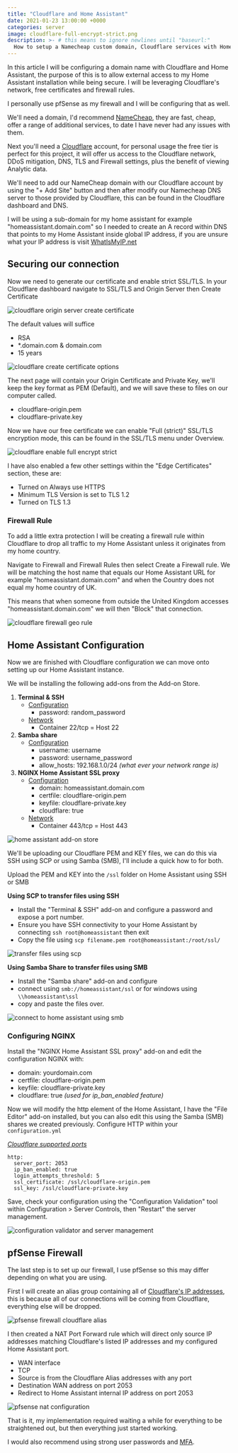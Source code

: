 ```yaml
---
title: "Cloudflare and Home Assistant"
date: 2021-01-23 13:00:00 +0000
categories: server
image: cloudflare-full-encrypt-strict.png
description: >- # this means to ignore newlines until "baseurl:"
  How to setup a Namecheap custom domain, Cloudflare services with Home Assistant and pfSense for a secure remote access.
---
```


In this article I will be configuring a domain name with Cloudflare and Home Assistant, the purpose of this is to allow external access to my Home Assistant installation while being secure. I will be leveraging Cloudflare's network, free certificates and firewall rules. 

I personally use pfSense as my firewall and I will be configuring that as well.

We'll need a domain, I'd recommend [NameCheap](https://www.namecheap.com/), they are fast, cheap, offer a range of additional services, to date I have never had any issues with them.

Next you'll need a [Cloudflare](https://www.cloudflare.com/en-gb/) account, for personal usage the free tier is perfect for this project, it will offer us access to the Cloudflare network, DDoS mitigation, DNS, TLS and Firewall settings, plus the benefit of viewing Analytic data.

We'll need to add our NameCheap domain with our Cloudflare account by using the "+ Add Site" button and then after modify our Namecheap DNS server to those provided by Cloudflare, this can be found in the Cloudflare dashboard and DNS.

I will be using a sub-domain for my home assistant for example "homeassistant.domain.com" so I needed to create an A record within DNS that points to my Home Assistant inside global IP address, if you are unsure what your IP address is visit [WhatIsMyIP.net](https://www.whatismyip.net/)

## Securing our connection

Now we need to generate our certificate and enable strict SSL/TLS. In your Cloudflare dashboard navigate to SSL/TLS and Origin Server then Create Certificate

![cloudflare origin server create certificate](/assets/images/posts/cloudflare-origin-server.png)

The default values will suffice

* RSA
* *.domain.com & domain.com
* 15 years

![cloudflare create certificate options](/assets/images/posts/cloudflare-create-certificate.png)

The next page will contain your Origin Certificate and Private Key, we'll keep the key format as PEM (Default), and we will save these to files on our computer called.

* cloudflare-origin.pem
* cloudflare-private.key

Now we have our free certificate we can enable "Full (strict)" SSL/TLS encryption mode, this can be found in the SSL/TLS menu under Overview.

![cloudflare enable full encrypt strict](/assets/images/posts/cloudflare-full-encrypt-strict.png)

I have also enabled a few other settings within the "Edge Certificates" section, these are:

* Turned on Always use HTTPS
* Minimum TLS Version is set to TLS 1.2
* Turned on TLS 1.3

### Firewall Rule

To add a little extra protection I will be creating a firewall rule within Cloudflare to drop all traffic to my Home Assistant unless it originates from my home country.

Navigate to Firewall and Firewall Rules then select Create a Firewall rule. We will be matching the host name that equals our Home Assistant URL for example "homeassistant.domain.com" and when the Country does not equal my home country of UK.

This means that when someone from outside the United Kingdom accesses "homeassistant.domain.com" we will then "Block" that connection.

![cloudflare firewall geo rule](/assets/images/posts/cloudflare-firewall-rule.png)



## Home Assistant Configuration

Now we are finished with Cloudflare configuration we can move onto setting up our Home Assistant instance.

We will be installing the following add-ons from the Add-on Store.

1. **Terminal & SSH**
   * <u>Configuration</u>
     * password: random_password
   * <u>Network</u>
     * Container 22/tcp = Host 22
2. **Samba share**
   * <u>Configuration</u>
     * username: username
     * password: username_password
     * allow_hosts: 192.168.1.0/24  *(what ever your network range is)*
3. **NGINX Home Assistant SSL proxy**
   * <u>Configuration</u>
     * domain: homeassistant.domain.com
     * certfile: cloudflare-origin.pem
     * keyfile: cloudflare-private.key
     * cloudflare: true
   * <u>Network</u>
     * Container 443/tcp = Host 443

![home assistant add-on store](/assets/images/posts/ha-addons.png)

We'll be uploading our Cloudflare PEM and KEY files, we can do this via SSH using SCP or using Samba (SMB), I'll include a quick how to for both.

Upload the PEM and KEY into the `/ssl` folder on Home Assistant using SSH or SMB

**Using SCP to transfer files using SSH**

* Install the "Terminal & SSH" add-on and configure a password and expose a port number.
* Ensure you have SSH connectivity to your Home Assistant by connecting `ssh root@homeassistant` then exit
* Copy the file using `scp filename.pem root@homeassistant:/root/ssl/`

![transfer files using scp](/assets/images/posts/transfer-files-using-scp.png)

**Using Samba Share to transfer files using SMB**

* Install the "Samba share" add-on and configure
* connect using `smb://homeassistant/ssl` or for windows using `\\homeassistant\ssl`
* copy and paste the files over.

![connect to home assistant using smb](/assets/images/posts/ha-connect-smb.png)

### Configuring NGINX

Install the "NGINX Home Assistant SSL proxy" add-on and edit the configuration NGINX with:

* domain: yourdomain.com
* certfile: cloudflare-origin.pem
* keyfile: cloudflare-private.key
* cloudflare: true *(used for ip_ban_enabled feature)*

Now we will modify the http element of the Home Assistant, I have the "File Editor" add-on installed, but you can also edit this using the Samba (SMB) shares we created previously. Configure HTTP within your `configuration.yml`

*[Cloudflare supported ports](https://support.cloudflare.com/hc/en-us/articles/200169156-Identifying-network-ports-compatible-with-Cloudflare-s-proxy)*

```
http:
  server_port: 2053
  ip_ban_enabled: true
  login_attempts_threshold: 5
  ssl_certificate: /ssl/cloudflare-origin.pem
  ssl_key: /ssl/cloudflare-private.key
```

Save, check your configuration using the "Configuration Validation" tool within Configuration > Server Controls, then "Restart" the server management.

![configuration validator and server management](/assets/images/posts/configuration-validator.png)

## pfSense Firewall

The last step is to set up our firewall, I use pfSense so this may differ depending on what you are using.

First I will create an alias group containing all of [Cloudflare's IP addresses](https://www.cloudflare.com/ips/), this is because all of our connections will be coming from Cloudflare, everything else will be dropped.

![pfsense firewall cloudflare alias](/assets/images/posts/pfsense-firewall-alias.png)

I then created a NAT Port Forward rule which will direct only source IP addresses matching Cloudflare's listed IP addresses and my configured Home Assistant port.
* WAN interface
* TCP
* Source is from the Cloudflare Alias addresses with any port
* Destination WAN address on port 2053
* Redirect to Home Assistant internal IP address on port 2053

![pfsense nat configuration](/assets/images/posts/pfsense-nat-configuration.png)

That is it, my implementation required waiting a while for everything to be straightened out, but then everything just started working.

I would also recommend using strong user passwords and [MFA](https://www.home-assistant.io/docs/authentication/multi-factor-auth/).